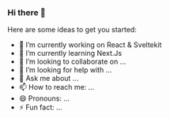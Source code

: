 ### Hi there 👋


Here are some ideas to get you started:

- 🔭 I’m currently working on React & Sveltekit
- 🌱 I’m currently learning Next.Js
- 👯 I’m looking to collaborate on ...
- 🤔 I’m looking for help with ...
- 💬 Ask me about ...
- 📫 How to reach me: ...
- 😄 Pronouns: ...
- ⚡ Fun fact: ...

